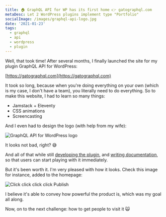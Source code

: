 ```yaml
---
title: 🏠 GraphQL API for WP has its first home 👉 gatographql.com
metaDesc: Let 2 WordPress plugins implement type "Portfolio"
socialImage: /images/graphql-api-logo.jpg
date: '2021-01-23'
tags:
  - graphql
  - api
  - wordpress
  - plugin
---
```


Well, that took time! After several months, I finally launched the site for my plugin GraphQL API for WordPress:

[https://gatographql.com](https://gatographql.com)

It took so long, because when you're doing everything on your own (which is my case, I don't have a team), you literally need to do everything. So to make this website, I had to learn so many things:

- Jamstack + Eleventy
- CSS animations
- Screencasting

And I even had to design the logo (with help from my wife):

![GraphQL API for WordPress logo](/images/graphql-api-logo-with-name.jpg "GraphQL API for WordPress logo")

It looks not bad, right? 😅

And all of that while still [developing the plugin](https://gatographql.com/blog/released-graphql-api-v07-with-mutations-and-nested-mutations/), and [writing documentation](https://gatographql.com/guides), so that users can start playing with it immediately.

But it's been worth it. I'm very pleased with how it looks. Check this image for instance, added to the homepage:

![Click click click click Publish](/images/click-publish.png "Click click click click Publish")

I believe it's able to convey how powerful the product is, which was my goal all along.

Now, on to the next challenge: how to get people to visit it 🙀